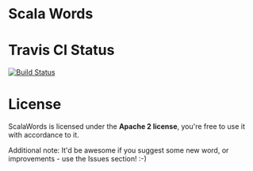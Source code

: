 Scala Words
===========

Travis CI Status
================
[![Build Status](https://secure.travis-ci.org/ktoso/scala-words.png?branch=master)](http://travis-ci.org/ktoso/scala-words)

License
=======
ScalaWords is licensed under the **Apache 2 license**,
you're free to use it with accordance to it.

Additional note: It'd be awesome if you suggest some new word, or improvements - use the Issues section! :-)

